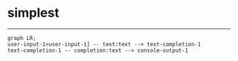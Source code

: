 # simplest
---

```mermaid
graph LR;
user-input-1>user-input-1] -- text:text --> text-completion-1
text-completion-1 -- completion:text --> console-output-1
```